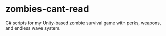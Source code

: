 # zombies-cant-read
C# scripts for my Unity-based zombie survival game with perks, weapons, and endless wave system.
